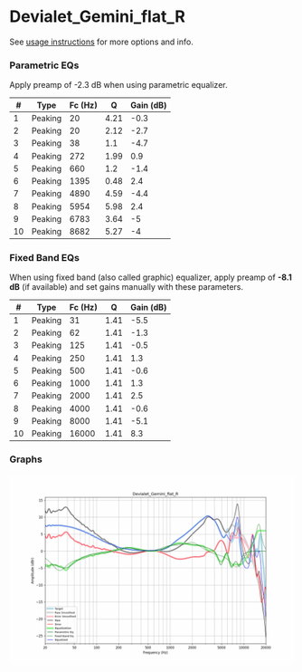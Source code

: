 # Devialet_Gemini_flat_R
See [usage instructions](https://github.com/jaakkopasanen/AutoEq#usage) for more options and info.

### Parametric EQs
Apply preamp of -2.3 dB when using parametric equalizer.

|   # | Type    |   Fc (Hz) |    Q |   Gain (dB) |
|-----|---------|-----------|------|-------------|
|   1 | Peaking |        20 | 4.21 |        -0.3 |
|   2 | Peaking |        20 | 2.12 |        -2.7 |
|   3 | Peaking |        38 | 1.1  |        -4.7 |
|   4 | Peaking |       272 | 1.99 |         0.9 |
|   5 | Peaking |       660 | 1.2  |        -1.4 |
|   6 | Peaking |      1395 | 0.48 |         2.4 |
|   7 | Peaking |      4890 | 4.59 |        -4.4 |
|   8 | Peaking |      5954 | 5.98 |         2.4 |
|   9 | Peaking |      6783 | 3.64 |        -5   |
|  10 | Peaking |      8682 | 5.27 |        -4   |

### Fixed Band EQs
When using fixed band (also called graphic) equalizer, apply preamp of **-8.1 dB** (if available) and set gains manually with these parameters.

|   # | Type    |   Fc (Hz) |    Q |   Gain (dB) |
|-----|---------|-----------|------|-------------|
|   1 | Peaking |        31 | 1.41 |        -5.5 |
|   2 | Peaking |        62 | 1.41 |        -1.3 |
|   3 | Peaking |       125 | 1.41 |        -0.5 |
|   4 | Peaking |       250 | 1.41 |         1.3 |
|   5 | Peaking |       500 | 1.41 |        -0.6 |
|   6 | Peaking |      1000 | 1.41 |         1.3 |
|   7 | Peaking |      2000 | 1.41 |         2.5 |
|   8 | Peaking |      4000 | 1.41 |        -0.6 |
|   9 | Peaking |      8000 | 1.41 |        -5.1 |
|  10 | Peaking |     16000 | 1.41 |         8.3 |

### Graphs
![](./Devialet_Gemini_flat_R.png)
